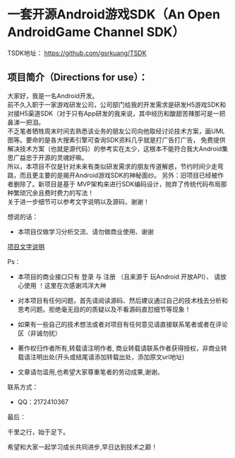

# 一套开源Android游戏SDK（An Open AndroidGame Channel SDK）

TSDK地址：
https://github.com/gsrkuang/TSDK

## 项目简介（Directions for use）：

大家好，我是一名Android开发。</br>
前不久入职于一家游戏研发公司，公司部门给我的开发需求是研发H5游戏SDK和对接H5渠道SDK（对于只有App研发的我来说，其中经历和酸甜苦辣那可是一把鼻涕一把泪。</br>
不乏笔者牺牲周末时间去熟悉该业务的朋友公司向他取经讨论技术方案，画UML图等。要命的是各大搜素引擎可查询SDK资料几乎就是打广告打广告，
免费提供解决技术方案（也就是源代码）的参考实在太少，这根本不能符合我大Android集思广益忠于开源的灵魂好嘛。 </br>
所以，本项目不仅是针对未来有类似研发需求的朋友传道解惑，节约时间少走弯路，而且更主要的是揭开Android游戏SDK的神秘面纱。
另外：旧项目已经被作者删除了。新项目是基于 MVP架构来进行SDK编码设计，抛弃了传统代码布局那种繁琐冗余且费时费力的写法！</br>
关于进一步细节可以参考文字说明以及源码，谢谢！</br>
 
想说的话：
 
* 本项目仅做学习分析交流、请勿做商业使用、谢谢
 

[项目文字说明](https://www.jianshu.com/p/8b9d82560a67)

Ps：

* 本项目的商业接口只有 登录 与 注册 （且来源于 玩Android 开放API）、 请放心使用 ！这里在次感谢鸿洋大神

* 对本项目有任何问题，首先请阅读源码、然后建议通过自己的技术栈去分析和思考问题。拒绝毫无目的的质疑以及不看源码直怼细节等现象！
 
* 如果有一些自己的技术想法或者对项目有任何意见请直接联系笔者或者在评论区（非诚勿扰）

* 著作权归作者所有,转载请注明作者, 商业转载请联系作者获得授权，非商业转载请注明出处(开头或结尾请添加转载出处，添加原文url地址)

* 文章请勿滥用,也希望大家尊重笔者的劳动成果,谢谢。
   
联系方式：

* QQ：2172410367


最后：

千里之行，始于足下。

希望和大家一起学习成长共同进步,早日达到技术之巅！

